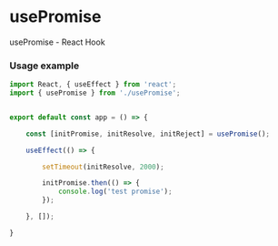 # usePromise
usePromise - React Hook

### Usage example

```javascript
import React, { useEffect } from 'react';
import { usePromise } from './usePromise';


export default const app = () => {

	const [initPromise, initResolve, initReject] = usePromise();

	useEffect(() => {

		setTimeout(initResolve, 2000);

		initPromise.then(() => {
			console.log('test promise');
		});

	}, []);

}
```
